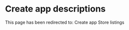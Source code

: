 ﻿---
 redirect_url: https://msdn.microsoft.com/windows/uwp/publish/create-app-store-listings
---

# Create app descriptions

This page has been redirected to: Create app Store listings